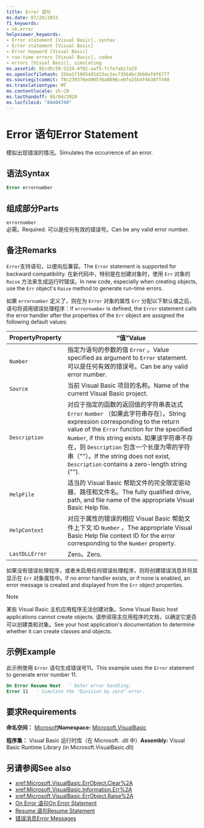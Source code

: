 ```yaml
---
title: Error 语句
ms.date: 07/20/2015
f1_keywords:
- vb.error
helpviewer_keywords:
- Error statement [Visual Basic], syntax
- Error statement [Visual Basic]
- Error keyword [Visual Basic]
- run-time errors [Visual Basic], codes
- errors [Visual Basic], simulating
ms.assetid: 85cd5c59-5224-4f02-aaf5-fcfefab17a29
ms.openlocfilehash: 35ba1f19654d1d23ac1ec73564bc36b0af4f6777
ms.sourcegitcommit: f8c270376ed905f6a8896ce0fe25b4f4b38ff498
ms.translationtype: MT
ms.contentlocale: zh-CN
ms.lasthandoff: 06/04/2020
ms.locfileid: "84404740"
---
```

# <a name="error-statement"></a><span data-ttu-id="6fb52-102">Error 语句</span><span class="sxs-lookup"><span data-stu-id="6fb52-102">Error Statement</span></span>
<span data-ttu-id="6fb52-103">模拟出现错误的情况。</span><span class="sxs-lookup"><span data-stu-id="6fb52-103">Simulates the occurrence of an error.</span></span>  
  
## <a name="syntax"></a><span data-ttu-id="6fb52-104">语法</span><span class="sxs-lookup"><span data-stu-id="6fb52-104">Syntax</span></span>  
  
```vb  
Error errornumber  
```  
  
## <a name="parts"></a><span data-ttu-id="6fb52-105">组成部分</span><span class="sxs-lookup"><span data-stu-id="6fb52-105">Parts</span></span>  
 `errornumber`  
 <span data-ttu-id="6fb52-106">必需。</span><span class="sxs-lookup"><span data-stu-id="6fb52-106">Required.</span></span> <span data-ttu-id="6fb52-107">可以是任何有效的错误号。</span><span class="sxs-lookup"><span data-stu-id="6fb52-107">Can be any valid error number.</span></span>  
  
## <a name="remarks"></a><span data-ttu-id="6fb52-108">备注</span><span class="sxs-lookup"><span data-stu-id="6fb52-108">Remarks</span></span>  
 <span data-ttu-id="6fb52-109">`Error`支持语句，以便向后兼容。</span><span class="sxs-lookup"><span data-stu-id="6fb52-109">The `Error` statement is supported for backward compatibility.</span></span> <span data-ttu-id="6fb52-110">在新代码中，特别是在创建对象时，使用 `Err` 对象的 `Raise` 方法来生成运行时错误。</span><span class="sxs-lookup"><span data-stu-id="6fb52-110">In new code, especially when creating objects, use the `Err` object's `Raise` method to generate run-time errors.</span></span>  
  
 <span data-ttu-id="6fb52-111">如果 `errornumber` 定义了，则在为 `Error` 对象的属性 `Err` 分配以下默认值之后，语句将调用错误处理程序：</span><span class="sxs-lookup"><span data-stu-id="6fb52-111">If `errornumber` is defined, the `Error` statement calls the error handler after the properties of the `Err` object are assigned the following default values:</span></span>  
  
|<span data-ttu-id="6fb52-112">Property</span><span class="sxs-lookup"><span data-stu-id="6fb52-112">Property</span></span>|<span data-ttu-id="6fb52-113">“值”</span><span class="sxs-lookup"><span data-stu-id="6fb52-113">Value</span></span>|  
|--------------|-----------|  
|`Number`|<span data-ttu-id="6fb52-114">指定为语句的参数的值 `Error` 。</span><span class="sxs-lookup"><span data-stu-id="6fb52-114">Value specified as argument to `Error` statement.</span></span> <span data-ttu-id="6fb52-115">可以是任何有效的错误号。</span><span class="sxs-lookup"><span data-stu-id="6fb52-115">Can be any valid error number.</span></span>|  
|`Source`|<span data-ttu-id="6fb52-116">当前 Visual Basic 项目的名称。</span><span class="sxs-lookup"><span data-stu-id="6fb52-116">Name of the current Visual Basic project.</span></span>|  
|`Description`|<span data-ttu-id="6fb52-117">对应于指定的函数的返回值的字符串表达式 `Error` `Number` （如果此字符串存在）。</span><span class="sxs-lookup"><span data-stu-id="6fb52-117">String expression corresponding to the return value of the `Error` function for the specified `Number`, if this string exists.</span></span> <span data-ttu-id="6fb52-118">如果该字符串不存在，则 `Description` 包含一个长度为零的字符串（""）。</span><span class="sxs-lookup"><span data-stu-id="6fb52-118">If the string does not exist, `Description` contains a zero-length string ("").</span></span>|  
|`HelpFile`|<span data-ttu-id="6fb52-119">适当的 Visual Basic 帮助文件的完全限定驱动器、路径和文件名。</span><span class="sxs-lookup"><span data-stu-id="6fb52-119">The fully qualified drive, path, and file name of the appropriate Visual Basic Help file.</span></span>|  
|`HelpContext`|<span data-ttu-id="6fb52-120">对应于属性的错误的相应 Visual Basic 帮助文件上下文 ID `Number` 。</span><span class="sxs-lookup"><span data-stu-id="6fb52-120">The appropriate Visual Basic Help file context ID for the error corresponding to the `Number` property.</span></span>|  
|`LastDLLError`|<span data-ttu-id="6fb52-121">Zero。</span><span class="sxs-lookup"><span data-stu-id="6fb52-121">Zero.</span></span>|  
  
 <span data-ttu-id="6fb52-122">如果没有错误处理程序，或者未启用任何错误处理程序，则将创建错误消息并将其显示在 `Err` 对象属性中。</span><span class="sxs-lookup"><span data-stu-id="6fb52-122">If no error handler exists, or if none is enabled, an error message is created and displayed from the `Err` object properties.</span></span>  
  
> [!NOTE]
> <span data-ttu-id="6fb52-123">某些 Visual Basic 主机应用程序无法创建对象。</span><span class="sxs-lookup"><span data-stu-id="6fb52-123">Some Visual Basic host applications cannot create objects.</span></span> <span data-ttu-id="6fb52-124">请参阅宿主应用程序的文档，以确定它是否可以创建类和对象。</span><span class="sxs-lookup"><span data-stu-id="6fb52-124">See your host application's documentation to determine whether it can create classes and objects.</span></span>  
  
## <a name="example"></a><span data-ttu-id="6fb52-125">示例</span><span class="sxs-lookup"><span data-stu-id="6fb52-125">Example</span></span>  
 <span data-ttu-id="6fb52-126">此示例使用 `Error` 语句生成错误号11。</span><span class="sxs-lookup"><span data-stu-id="6fb52-126">This example uses the `Error` statement to generate error number 11.</span></span>  
  
```vb  
On Error Resume Next   ' Defer error handling.  
Error 11   ' Simulate the "Division by zero" error.  
```  
  
## <a name="requirements"></a><span data-ttu-id="6fb52-127">要求</span><span class="sxs-lookup"><span data-stu-id="6fb52-127">Requirements</span></span>  
 <span data-ttu-id="6fb52-128">**命名空间：** [Microsoft](../runtime-library-members.md)</span><span class="sxs-lookup"><span data-stu-id="6fb52-128">**Namespace:** [Microsoft.VisualBasic](../runtime-library-members.md)</span></span>  
  
 <span data-ttu-id="6fb52-129">**程序集：** Visual Basic 运行时库（在 Microsoft. .dll 中）</span><span class="sxs-lookup"><span data-stu-id="6fb52-129">**Assembly:** Visual Basic Runtime Library (in Microsoft.VisualBasic.dll)</span></span>  
  
## <a name="see-also"></a><span data-ttu-id="6fb52-130">另请参阅</span><span class="sxs-lookup"><span data-stu-id="6fb52-130">See also</span></span>

- <xref:Microsoft.VisualBasic.ErrObject.Clear%2A>
- <xref:Microsoft.VisualBasic.Information.Err%2A>
- <xref:Microsoft.VisualBasic.ErrObject.Raise%2A>
- [<span data-ttu-id="6fb52-131">On Error 语句</span><span class="sxs-lookup"><span data-stu-id="6fb52-131">On Error Statement</span></span>](on-error-statement.md)
- [<span data-ttu-id="6fb52-132">Resume 语句</span><span class="sxs-lookup"><span data-stu-id="6fb52-132">Resume Statement</span></span>](resume-statement.md)
- [<span data-ttu-id="6fb52-133">错误消息</span><span class="sxs-lookup"><span data-stu-id="6fb52-133">Error Messages</span></span>](../error-messages/index.md)
